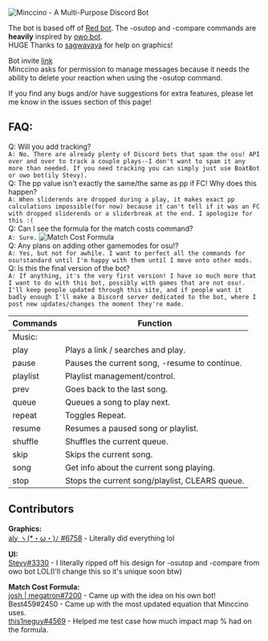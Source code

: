 ![Minccino - A Multi-Purpose Discord Bot](http://zenith.blue/i/49ipw.png)


The bot is based off of [Red bot](https://github.com/Cog-Creators/Red-DiscordBot). The -osutop and -compare commands are **heavily** inspired by [owo bot](https://github.com/AznStevy/owo).  
HUGE Thanks to [sagwayaya](https://twitter.com/sagwayaya) for help on graphics!

Bot invite [link](https://discordapp.com/oauth2/authorize?client_id=438239507565903872&permissions=8192&scope=bot)    
Minccino asks for permission to manage messages because it needs the ability to delete your reaction when using the -osutop command. 

If you find any bugs and/or have suggestions for extra features, please let me know in the issues section of this page!  

## FAQ:  
Q: Will you add tracking?  
`A: No. There are already plenty of Discord bots that spam the osu! API over and over to track a couple plays--I don't want to spam it any more than needed. If you need tracking you can simply just use BoatBot or owo bot(ily Stevy).`  
Q: The pp value isn't exactly the same/the same as pp if FC! Why does this happen?  
`A: When sliderends are dropped during a play, it makes exact pp calculations impossible(for now) because it can't tell if it was an FC with dropped sliderends or a sliderbreak at the end. I apologize for this :(`  
Q: Can I see the formula for the match costs command?  
`A: Sure.`
![Match Cost Formula](http://zenith.blue/i/8sw28.png)  
Q: Any plans on adding other gamemodes for osu!?  
`A: Yes, but not for awhile. I want to perfect all the commands for osu!standard until I'm happy with them until I move onto other mods.`  
Q: Is this the final version of the bot?  
`A: If anything, it's the very first version! I have so much more that I want to do with this bot, possibly with games that are not osu!. I'll keep people updated through this site, and if people want it badly enough I'll make a Discord server dedicated to the bot, where I post new updates/changes the moment they're made.`  

|Commands | Function|
|-------------|-------------|
|Music:|
|play|Plays a link / searches and play.|
|pause|Pauses the current song, -resume to continue.|
|playlist|Playlist management/control.|
|prev|Goes back to the last song.|
|queue|Queues a song to play next.|
|repeat|Toggles Repeat.|
|resume|Resumes a paused song or playlist.|
|shuffle|Shuffles the current queue.|
|skip|Skips the current song.|
|song|Get info about the current song playing.|
|stop|Stops the current song/playlist, CLEARS queue.|
  
## Contributors
**Graphics:**  
[aly ヽ(*・ω・)ﾉ #6758](https://twitter.com/sagwayaya) - Literally did everything lol  
  
**UI:**  
[Stevy#3330](https://github.com/AznStevy) - I literally ripped off his design for -osutop and -compare from owo bot LOL(I'll change this so it's unique soon btw)  
  
**Match Cost Formula:**  
[josh | megatron#7200](https://twitter.com/silence_037) - Came up with the idea on his own bot!  
Best459#2450 - Came up with the most updated equation that Minccino uses.  
[this1neguy#4569](https://twitter.com/this1neguy) - Helped me test case how much impact map % had on the formula.  
